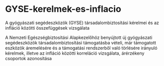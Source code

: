 # GYSE-kerelmek-es-inflacio
A gyógyászati segédeszközök (GYSE) társadalombiztosítási kérelmei és az infláció közötti összefüggések vizsgálata

A Nemzeti Egészségbiztosítási Alapkezelőhöz benyújtott új gyógyászati segédeszközök társadalombiztosítási támogatásba vételi, 
már támogatott eszközök áremelésére és a támogatási rendszerből való törlésére irányuló kérelmek, illetve az infláció közötti korreláció vizsgálata, 
árérzékeny csoportok azonosítása

